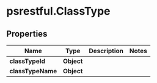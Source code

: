 # psrestful.ClassType

## Properties
Name | Type | Description | Notes
------------ | ------------- | ------------- | -------------
**classTypeId** | **Object** |  | 
**classTypeName** | **Object** |  | 

